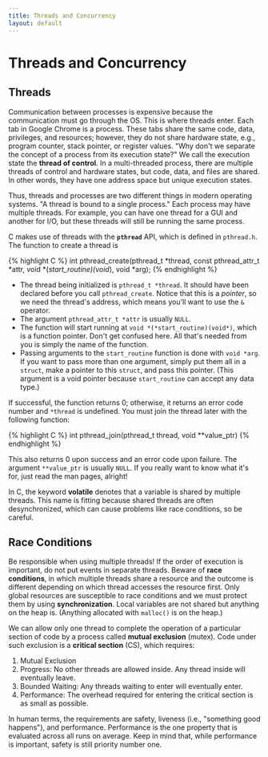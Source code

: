 ```yaml
---
title: Threads and Concurrency
layout: default
---
```


# Threads and Concurrency

## Threads

Communication between processes is expensive because the communication must go through the OS. This is where threads enter. Each tab in Google Chrome is a process. These tabs share the same code, data, privileges, and resources; however, they do not share hardware state, e.g., program counter, stack pointer, or register values. "Why don't we separate the concept of a process from its execution state?" We call the execution state the **thread of control**. In a multi-threaded process, there are multiple threads of control and hardware states, but code, data, and files are shared. In other words, they have one address space but unique execution states.

Thus, threads and processes are two different things in modern operating systems. "A thread is bound to a single process." Each process may have multiple threads. For example, you can have one thread for a GUI and another for I/O, but these threads will still be running the same process.

C makes use of threads with the **`pthread`** API, which is defined in `pthread.h`. The function to create a thread is

{% highlight C %}
int pthread_create(pthread_t *thread, const pthread_attr_t *attr, void *(*start_routine)(void*), void *arg);
{% endhighlight %}

- The thread being initialized is `pthread_t *thread`. It should have been declared before you call `pthread_create`. Notice that this is a *pointer*, so we need the thread's address, which means you'll want to use the `&` operator.
- The argument `pthread_attr_t *attr` is usually `NULL`.
- The function will start running at `void *(*start_routine)(void*)`, which is a function pointer. Don't get confused here. All that's needed from you is simply the name of the function.
- Passing arguments to the `start_routine` function is done with `void *arg`. If you want to pass more than one argument, simply put them all in a `struct`, make a pointer to this `struct`, and pass this pointer. (This argument is a void pointer because `start_routine` can accept any data type.)

If successful, the function returns 0; otherwise, it returns an error code number and `*thread` is undefined. You must join the thread later with the following function:

{% highlight C %}
int pthread_join(pthread_t thread, void **value_ptr)
{% endhighlight %}

This also returns 0 upon success and an error code upon failure. The argument `**value_ptr` is usually `NULL`. If you really want to know what it's for, just read the man pages, alright!

In C, the keyword **volatile** denotes that a variable is shared by multiple threads. This name is fitting because shared threads are often desynchronized, which can cause problems like race conditions, so be careful.

## Race Conditions

Be responsible when using multiple threads! If the order of execution is important, do not put events in separate threads. Beware of **race conditions**, in which multiple threads share a resource and the outcome is different depending on which thread accesses the resource first. Only global resources are susceptible to race conditions and we must protect them by using **synchronization**. Local variables are not shared but anything on the heap is. (Anything allocated with `malloc()` is on the heap.)

We can allow only one thread to complete the operation of a particular section of code by a process called **mutual exclusion** (mutex). Code under such exclusion is a **critical section** (CS), which requires:

1. Mutual Exclusion
2. Progress: No other threads are allowed inside. Any thread inside will eventually leave.
3. Bounded Waiting: Any threads waiting to enter will eventually enter.
4. Performance: The overhead required for entering the critical section is as small as possible.

In human terms, the requirements are safety, liveness (i.e., "something good happens"), and performance. Performance is the one property that is evaluated across all runs on average. Keep in mind that, while performance is important, safety is still priority number one.
